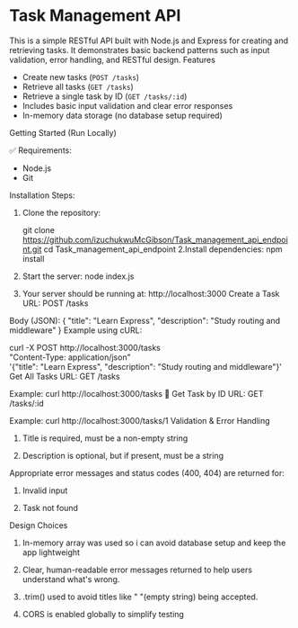 # Task Management API

This is a simple RESTful API built with Node.js and Express for creating and retrieving tasks. It demonstrates basic backend patterns such as input validation, error handling, and RESTful design.
 Features

- Create new tasks (`POST /tasks`)
- Retrieve all tasks (`GET /tasks`)
- Retrieve a single task by ID (`GET /tasks/:id`)
- Includes basic input validation and clear error responses
- In-memory data storage (no database setup required)

 Getting Started (Run Locally)

 ✅ Requirements:
- Node.js 
- Git

 Installation Steps:

1. Clone the repository:

   git clone https://github.com/izuchukwuMcGibson/Task_management_api_endpoint.git
   cd Task_management_api_endpoint
2.Install dependencies:
   npm install
3. Start the server:
   node index.js
4. Your server should be running at:
   http://localhost:3000
Create a Task
URL: POST /tasks

Body (JSON):
{
  "title": "Learn Express",
  "description": "Study routing and middleware"
}
Example using cURL:

curl -X POST http://localhost:3000/tasks \
"Content-Type: application/json" \
'{"title": "Learn Express", "description": "Study routing and middleware"}'
 Get All Tasks
URL: GET /tasks

Example:
curl http://localhost:3000/tasks
📌 Get Task by ID
URL: GET /tasks/:id

Example:
curl http://localhost:3000/tasks/1
Validation & Error Handling
1. Title is required, must be a non-empty string

2. Description is optional, but if present, must be a string

Appropriate error messages and status codes (400, 404) are returned for:

1. Invalid input

2. Task not found

 Design Choices
1. In-memory array  was used so i can avoid database setup and keep the app lightweight 

2. Clear, human-readable error messages returned to help users understand what's wrong.

3. .trim() used to avoid titles like " "(empty string) being accepted.

4. CORS is enabled globally  to simplify testing



